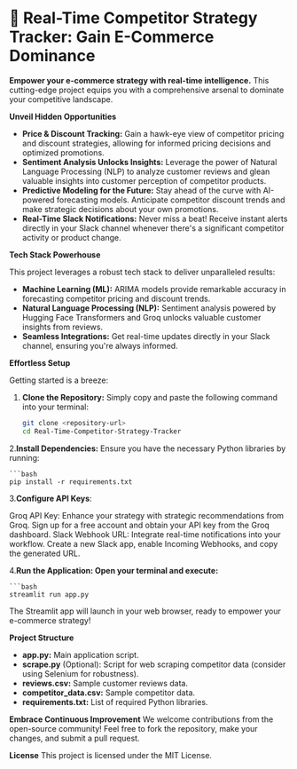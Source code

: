 # 🎯 Real-Time Competitor Strategy Tracker: Gain E-Commerce Dominance

**Empower your e-commerce strategy with real-time intelligence.** This cutting-edge project equips you with a comprehensive arsenal to dominate your competitive landscape.

**Unveil Hidden Opportunities**

* **Price & Discount Tracking:** Gain a hawk-eye view of competitor pricing and discount strategies, allowing for informed pricing decisions and optimized promotions.
* **Sentiment Analysis Unlocks Insights:** Leverage the power of Natural Language Processing (NLP) to analyze customer reviews and glean valuable insights into customer perception of competitor products.
* **Predictive Modeling for the Future:** Stay ahead of the curve with AI-powered forecasting models. Anticipate competitor discount trends and make strategic decisions about your own promotions.
* **Real-Time Slack Notifications:** Never miss a beat! Receive instant alerts directly in your Slack channel whenever there's a significant competitor activity or product change.

**Tech Stack Powerhouse**

This project leverages a robust tech stack to deliver unparalleled results:

* **Machine Learning (ML):** ARIMA models provide remarkable accuracy in forecasting competitor pricing and discount trends.
* **Natural Language Processing (NLP):** Sentiment analysis powered by Hugging Face Transformers and Groq unlocks valuable customer insights from reviews.
* **Seamless Integrations:** Get real-time updates directly in your Slack channel, ensuring you're always informed.

**Effortless Setup**

Getting started is a breeze:

1. **Clone the Repository:** Simply copy and paste the following command into your terminal:

   ```bash
   git clone <repository-url>
   cd Real-Time-Competitor-Strategy-Tracker

2.**Install Dependencies:** Ensure you have the necessary Python libraries by running:

    ```bash
    pip install -r requirements.txt
   
3.**Configure API Keys**:

  Groq API Key: Enhance your strategy with strategic recommendations from Groq. Sign up for a free account and obtain your API key from the Groq dashboard.
  Slack Webhook URL: Integrate real-time notifications into your workflow. Create a new Slack app, enable Incoming Webhooks, and copy the generated URL.

4.**Run the Application: Open your terminal and execute:**

    ```bash
    streamlit run app.py
The Streamlit app will launch in your web browser, ready to empower your e-commerce strategy!

**Project Structure**

* **app.py:** Main application script.
* **scrape.py** (Optional): Script for web scraping competitor data (consider using Selenium for robustness).
* **reviews.csv:** Sample customer reviews data.
* **competitor_data.csv:** Sample competitor data.
* **requirements.txt:** List of required Python libraries.

**Embrace Continuous Improvement**
We welcome contributions from the open-source community! Feel free to fork the repository, make your changes, and submit a pull request.

**License**
This project is licensed under the MIT License.
  

